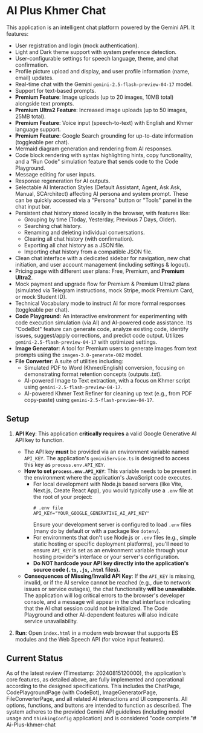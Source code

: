 # AI Plus Khmer Chat

<!-- Code Complete Review: 20240815120000 -->
This application is an intelligent chat platform powered by the Gemini API. It features:

- User registration and login (mock authentication).
- Light and Dark theme support with system preference detection.
- User-configurable settings for speech language, theme, and chat confirmation.
- Profile picture upload and display, and user profile information (name, email) updates.
- Real-time chat with the Gemini `gemini-2.5-flash-preview-04-17` model.
- Support for text-based prompts.
- **Premium Feature**: Image uploads (up to 20 images, 10MB total) alongside text prompts.
- **Premium Ultra2 Feature**: Increased image uploads (up to 50 images, 25MB total).
- **Premium Feature**: Voice input (speech-to-text) with English and Khmer language support.
- **Premium Feature**: Google Search grounding for up-to-date information (toggleable per chat).
- Mermaid diagram generation and rendering from AI responses.
- Code block rendering with syntax highlighting hints, copy functionality, and a "Run Code" simulation feature that sends code to the Code Playground.
- Message editing for user inputs.
- Response regeneration for AI outputs.
- Selectable AI Interaction Styles (Default Assistant, Agent, Ask Ask, Manual, SCArchitect) affecting AI persona and system prompt. These can be quickly accessed via a "Persona" button or "Tools" panel in the chat input bar.
- Persistent chat history stored locally in the browser, with features like:
    - Grouping by time (Today, Yesterday, Previous 7 Days, Older).
    - Searching chat history.
    - Renaming and deleting individual conversations.
    - Clearing all chat history (with confirmation).
    - Exporting all chat history as a JSON file.
    - Importing chat history from a compatible JSON file.
- Clean chat interface with a dedicated sidebar for navigation, new chat initiation, and user account management (including settings & logout).
- Pricing page with different user plans: Free, Premium, and **Premium Ultra2**.
- Mock payment and upgrade flow for Premium & Premium Ultra2 plans (simulated via Telegram instructions, mock Stripe, mock Premium Card, or mock Student ID).
- Technical Vocabulary mode to instruct AI for more formal responses (toggleable per chat).
- **Code Playground**: An interactive environment for experimenting with code execution simulation (via AI) and AI-powered code assistance. Its "CodeBot" feature can generate code, analyze existing code, identify issues, suggest/apply corrections, and predict code output. Utilizes `gemini-2.5-flash-preview-04-17` with optimized settings.
- **Image Generator**: A tool for Premium users to generate images from text prompts using the `imagen-3.0-generate-002` model.
- **File Converter**: A suite of utilities including:
    - Simulated PDF to Word (Khmer/English) conversion, focusing on demonstrating format retention concepts (outputs .txt).
    - AI-powered Image to Text extraction, with a focus on Khmer script using `gemini-2.5-flash-preview-04-17`.
    - AI-powered Khmer Text Refiner for cleaning up text (e.g., from PDF copy-paste) using `gemini-2.5-flash-preview-04-17`.

## Setup

1.  **API Key**: This application **critically requires** a valid Google Generative AI API key to function.
    *   The API key **must** be provided via an environment variable named `API_KEY`. The application's `geminiService.ts` is designed to access this key as `process.env.API_KEY`.
    *   **How to set `process.env.API_KEY`**: This variable needs to be present in the environment where the application's JavaScript code executes.
        *   For local development with Node.js based servers (like Vite, Next.js, Create React App), you would typically use a `.env` file at the root of your project:
            ```env
            # .env file
            API_KEY="YOUR_GOOGLE_GENERATIVE_AI_API_KEY"
            ```
            Ensure your development server is configured to load `.env` files (many do by default or with a package like `dotenv`).
        *   For environments that don't use Node.js or `.env` files (e.g., simple static hosting or specific deployment platforms), you'll need to ensure `API_KEY` is set as an environment variable through your hosting provider's interface or your server's configuration.
        *   **Do NOT hardcode your API key directly into the application's source code (`.ts`, `.js`, `.html` files).**
    *   **Consequences of Missing/Invalid API Key**: If the `API_KEY` is missing, invalid, or if the AI service cannot be reached (e.g., due to network issues or service outages), the chat functionality **will be unavailable**. The application will log critical errors to the browser's developer console, and a message will appear in the chat interface indicating that the AI chat session could not be initialized. The Code Playground and other AI-dependent features will also indicate service unavailability.

2.  **Run**: Open `index.html` in a modern web browser that supports ES modules and the Web Speech API (for voice input features).

## Current Status

As of the latest review (Timestamp: 20240815120000), the application's core features, as detailed above, are fully implemented and operational according to the designed specifications. This includes the ChatPage, CodePlaygroundPage (with CodeBot), ImageGeneratorPage, FileConverterPage, and all related AI interactions and UI components. All options, functions, and buttons are intended to function as described. The system adheres to the provided Gemini API guidelines (including model usage and `thinkingConfig` application) and is considered "code complete."# Ai-Plus-khmer-chat
